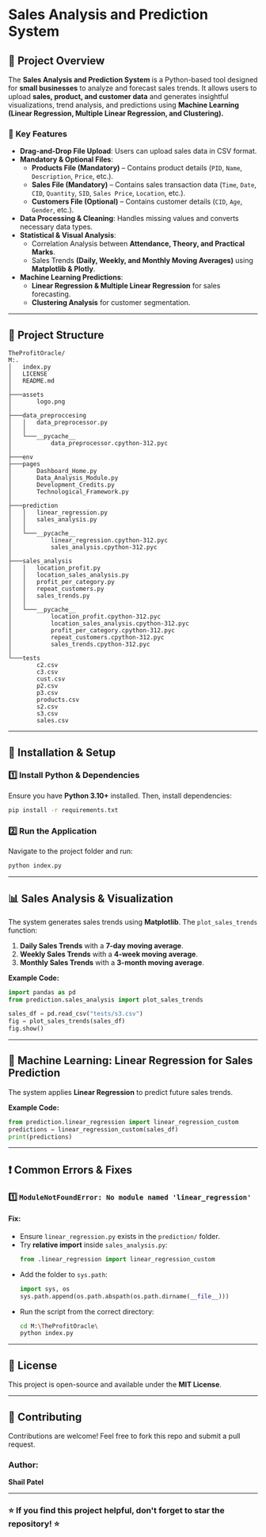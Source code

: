 # Sales Analysis and Prediction System

## 📌 **Project Overview**
The **Sales Analysis and Prediction System** is a Python-based tool designed for **small businesses** to analyze and forecast sales trends. It allows users to upload **sales, product, and customer data** and generates insightful visualizations, trend analysis, and predictions using **Machine Learning (Linear Regression, Multiple Linear Regression, and Clustering).**

### 🔹 **Key Features**
- **Drag-and-Drop File Upload**: Users can upload sales data in CSV format.
- **Mandatory & Optional Files**:
  - **Products File (Mandatory)** – Contains product details (`PID`, `Name`, `Description`, `Price`, etc.).
  - **Sales File (Mandatory)** – Contains sales transaction data (`Time`, `Date`, `CID`, `Quantity`, `SID`, `Sales Price`, `Location`, etc.).
  - **Customers File (Optional)** – Contains customer details (`CID`, `Age`, `Gender`, etc.).
- **Data Processing & Cleaning**: Handles missing values and converts necessary data types.
- **Statistical & Visual Analysis**:
  - Correlation Analysis between **Attendance, Theory, and Practical Marks**.
  - Sales Trends **(Daily, Weekly, and Monthly Moving Averages)** using **Matplotlib & Plotly**.
- **Machine Learning Predictions**:
  - **Linear Regression & Multiple Linear Regression** for sales forecasting.
  - **Clustering Analysis** for customer segmentation.

---

## 📁 **Project Structure**
```
TheProfitOracle/
M:.
│   index.py
│   LICENSE
│   README.md
│
├───assets
│       logo.png
│
├───data_preproccesing
│   │   data_preprocessor.py
│   │
│   └───__pycache__
│           data_preprocessor.cpython-312.pyc
│
├───env
├───pages
│       Dashboard_Home.py
│       Data_Analysis_Module.py
│       Development_Credits.py
│       Technological_Framework.py
│
├───prediction
│   │   linear_regression.py
│   │   sales_analysis.py
│   │
│   └───__pycache__
│           linear_regression.cpython-312.pyc
│           sales_analysis.cpython-312.pyc
│
├───sales_analysis
│   │   location_profit.py
│   │   location_sales_analysis.py
│   │   profit_per_category.py
│   │   repeat_customers.py
│   │   sales_trends.py
│   │
│   └───__pycache__
│           location_profit.cpython-312.pyc
│           location_sales_analysis.cpython-312.pyc
│           profit_per_category.cpython-312.pyc
│           repeat_customers.cpython-312.pyc
│           sales_trends.cpython-312.pyc
│
└───tests
        c2.csv
        c3.csv
        cust.csv
        p2.csv
        p3.csv
        products.csv
        s2.csv
        s3.csv
        sales.csv
```

---

## 🔧 **Installation & Setup**
### **1️⃣ Install Python & Dependencies**
Ensure you have **Python 3.10+** installed. Then, install dependencies:
```bash
pip install -r requirements.txt
```

### **2️⃣ Run the Application**
Navigate to the project folder and run:
```bash
python index.py
```

---

## 📊 **Sales Analysis & Visualization**
The system generates sales trends using **Matplotlib**. The `plot_sales_trends` function:
1. **Daily Sales Trends** with a **7-day moving average**.
2. **Weekly Sales Trends** with a **4-week moving average**.
3. **Monthly Sales Trends** with a **3-month moving average**.

**Example Code:**
```python
import pandas as pd
from prediction.sales_analysis import plot_sales_trends

sales_df = pd.read_csv("tests/s3.csv")
fig = plot_sales_trends(sales_df)
fig.show()
```

---

## 🧠 **Machine Learning: Linear Regression for Sales Prediction**
The system applies **Linear Regression** to predict future sales trends.

**Example Code:**
```python
from prediction.linear_regression import linear_regression_custom
predictions = linear_regression_custom(sales_df)
print(predictions)
```

---

## ❗ **Common Errors & Fixes**
### **1️⃣ `ModuleNotFoundError: No module named 'linear_regression'`**
#### **Fix:**
- Ensure `linear_regression.py` exists in the `prediction/` folder.
- Try **relative import** inside `sales_analysis.py`:
  ```python
  from .linear_regression import linear_regression_custom
  ```
- Add the folder to `sys.path`:
  ```python
  import sys, os
  sys.path.append(os.path.abspath(os.path.dirname(__file__)))
  ```
- Run the script from the correct directory:
  ```bash
  cd M:\TheProfitOracle\
  python index.py
  ```

---

## 📜 **License**
This project is open-source and available under the **MIT License**.

---

## 🤝 **Contributing**
Contributions are welcome! Feel free to fork this repo and submit a pull request.

### **Author:**
**Shail Patel**

---

### ⭐ **If you find this project helpful, don't forget to star the repository!** ⭐

